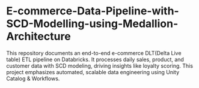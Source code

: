 # E-commerce-Data-Pipeline-with-SCD-Modelling-using-Medallion-Architecture
This repository documents an end-to-end e-commerce DLT(Delta Live table) ETL pipeline on Databricks. It processes daily sales, product, and customer data with SCD modeling, driving insights like loyalty scoring. This project emphasizes automated, scalable data engineering using Unity Catalog & Workflows.
